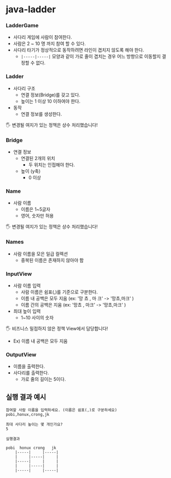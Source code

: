 # java-ladder

### LadderGame
- 사다리 게임에 사람이 참여한다.
- 사람은 2 ~ 10 명 까지 참여 할 수 있다.
- 사다리 타기가 정상적으로 동작하려면 라인이 겹치지 않도록 해야 한다.
  - `|-----|-----|` 모양과 같이 가로 줄이 겹치는 경우 어느 방향으로 이동할지 결정할 수 없다.


### Ladder
- 사다리 구조
  - 연결 정보(Bridge)를 갖고 있다.
  - 높이는 1 이상 10 이하여야 한다.  
- 동작
  - 연결 정보를 생성한다.

🖐️ 변경될 여지가 있는 정책은 상수 처리했습니다!


### Bridge
- 연결 정보
  - 연결된 2개의 위치
    - 두 위치는 인접해야 한다. 
  - 높이 (y축)
    - 0 이상


### Name
- 사람 이름
  - 이름은 1~5글자 
  - 영어, 숫자만 허용

🖐️ 변경될 여지가 있는 정책은 상수 처리했습니다! 


### Names
- 사람 이름을 모은 일급 컬렉션
  - 중복된 이름은 존재하지 않아야 함


### InputView

- 사람 이름 입력
  - 사람 이름은 쉼표(,)를 기준으로 구분한다.
  - 이름 내 공백은 모두 지움 (ex: '망 쵸 , 마       크' -> '망쵸,마크' )
  - 이름 간의 공백은 지움 (ex: '망쵸 , 마크' -> '망쵸,마크' )
- 최대 높이 입력
  - 1~10 사이의 숫자

🖐️ 비즈니스 밀접하지 않은 정책 View에서 담당합니다! 
- Ex) 이름 내 공백은 모두 지움  


### OutputView
- 이름을 출력한다.
- 사다리를 출력한다. 
  - 가로 줄의 길이는 5이다.


## 실행 결과 예시

```text
참여할 사람 이름을 입력하세요. (이름은 쉼표(,)로 구분하세요)
pobi,honux,crong,jk

최대 사다리 높이는 몇 개인가요?
5

실행결과

pobi  honux crong   jk
    |-----|     |-----|
    |     |-----|     |
    |-----|     |     |
    |     |-----|     |
    |-----|     |-----|

```
